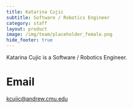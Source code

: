 ```yaml
---
title: Katarina Cujic
subtitle: Software / Robotics Engineer
category: staff
layout: product
image: /img/team/placeholder_female.png
hide_footer: true
---
```


Katarina Cujic is a Software / Robotics Engineer.

# Email #
kcujic@andrew.cmu.edu
